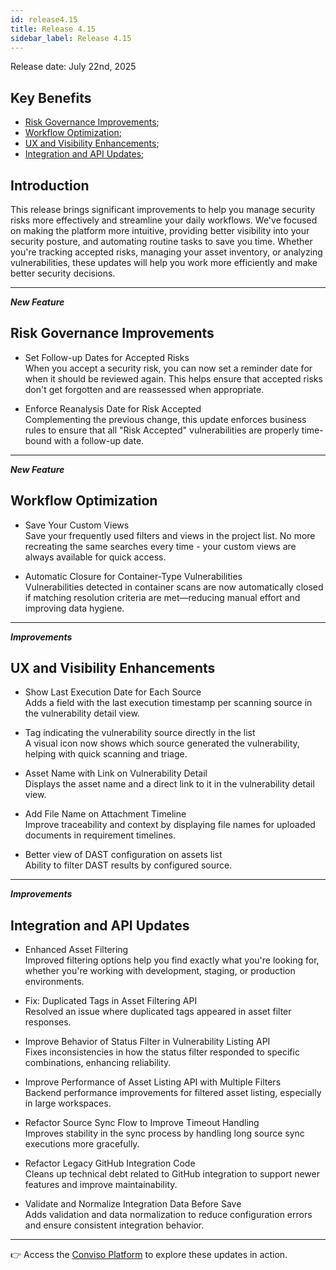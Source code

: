 ```yaml
---
id: release4.15
title: Release 4.15
sidebar_label: Release 4.15
---
```


Release date: July 22nd, 2025

## Key Benefits

* [Risk Governance Improvements](#risk-governance-improvements);
* [Workflow Optimization](#workflow-optimization);
* [UX and Visibility Enhancements](#ux-and-visibility-enhancements);
* [Integration and API Updates](#integration-and-api-updates);

## Introduction

This release brings significant improvements to help you manage security risks more effectively and streamline your daily workflows. We've focused on making the platform more intuitive, providing better visibility into your security posture, and automating routine tasks to save you time. Whether you're tracking accepted risks, managing your asset inventory, or analyzing vulnerabilities, these updates will help you work more efficiently and make better security decisions.

---

**_New Feature_**
## Risk Governance Improvements

- Set Follow-up Dates for Accepted Risks  
  When you accept a security risk, you can now set a reminder date for when it should be reviewed again. This helps ensure that accepted risks don't get forgotten and are reassessed when appropriate.

- Enforce Reanalysis Date for Risk Accepted  
  Complementing the previous change, this update enforces business rules to ensure that all "Risk Accepted" vulnerabilities are properly time-bound with a follow-up date.

---

**_New Feature_**
## Workflow Optimization

- Save Your Custom Views  
  Save your frequently used filters and views in the project list. No more recreating the same searches every time - your custom views are always available for quick access.

- Automatic Closure for Container-Type Vulnerabilities  
  Vulnerabilities detected in container scans are now automatically closed if matching resolution criteria are met—reducing manual effort and improving data hygiene.

---

**_Improvements_**
## UX and Visibility Enhancements

- Show Last Execution Date for Each Source  
  Adds a field with the last execution timestamp per scanning source in the vulnerability detail view.

- Tag indicating the vulnerability source directly in the list  
  A visual icon now shows which source generated the vulnerability, helping with quick scanning and triage.

- Asset Name with Link on Vulnerability Detail  
  Displays the asset name and a direct link to it in the vulnerability detail view.

- Add File Name on Attachment Timeline  
  Improve traceability and context by displaying file names for uploaded documents in requirement timelines.

- Better view of DAST configuration on assets list  
  Ability to filter DAST results by configured source.

---

**_Improvements_**
## Integration and API Updates

- Enhanced Asset Filtering  
  Improved filtering options help you find exactly what you're looking for, whether you're working with development, staging, or production environments.

- Fix: Duplicated Tags in Asset Filtering API  
  Resolved an issue where duplicated tags appeared in asset filter responses.

- Improve Behavior of Status Filter in Vulnerability Listing API  
  Fixes inconsistencies in how the status filter responded to specific combinations, enhancing reliability.

- Improve Performance of Asset Listing API with Multiple Filters  
  Backend performance improvements for filtered asset listing, especially in large workspaces.

- Refactor Source Sync Flow to Improve Timeout Handling  
  Improves stability in the sync process by handling long source sync executions more gracefully.

- Refactor Legacy GitHub Integration Code  
  Cleans up technical debt related to GitHub integration to support newer features and improve maintainability.

- Validate and Normalize Integration Data Before Save  
  Adds validation and data normalization to reduce configuration errors and ensure consistent integration behavior.

---

👉 Access the [Conviso Platform](https://app.convisoappsec.com) to explore these updates in action.
